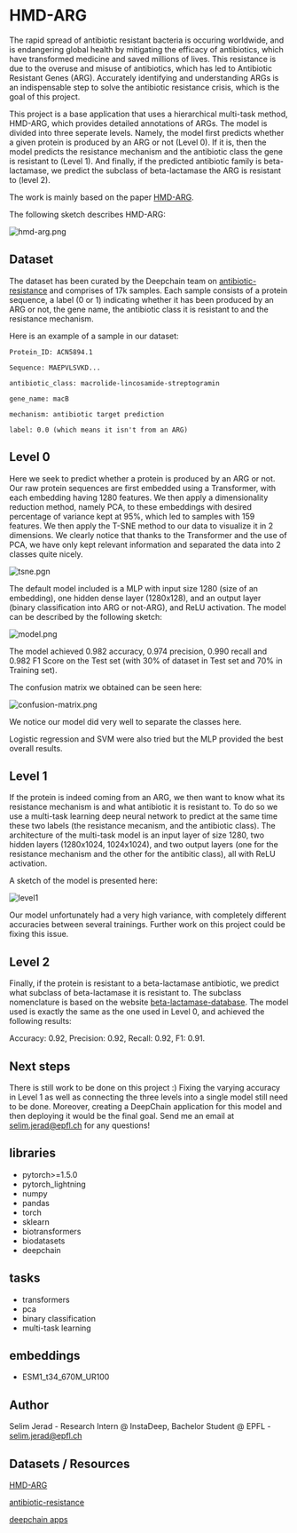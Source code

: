 # HMD-ARG

The rapid spread of antibiotic resistant bacteria is occuring worldwide, and is endangering global health by mitigating the efficacy of antibiotics, which have transformed medicine and saved millions of lives. This resistance is due to the overuse and misuse of antibiotics, which has led to Antibiotic Resistant Genes (ARG). Accurately identifying and understanding ARGs is an indispensable step to solve the antibiotic resistance crisis, which is the goal of this project. 

This project is a base application that uses a hierarchical multi-task method, HMD-ARG, which provides detailed annotations of ARGs. The model is divided into three seperate levels. Namely, the model first predicts whether a given protein
is produced by an ARG or not (Level 0). If it is, then the model predicts the resistance mechanism and the antibiotic class the gene is resistant to (Level 1). And finally, if the predicted antibiotic family is beta-lactamase, we predict the subclass of beta-lactamase the ARG is resistant to (level 2).

The work is mainly based on the paper [HMD-ARG](https://microbiomejournal.biomedcentral.com/articles/10.1186/s40168-021-01002-3). 

The following sketch describes HMD-ARG:

![hmd-arg.png](https://i.postimg.cc/MTy2J9TH/hmd-arg.png)

## Dataset

The dataset has been curated by the Deepchain team on [antibiotic-resistance](https://github.com/DeepChainBio/bio-datasets/blob/main/datasets/antibiotic-resistance/description.md) and comprises of 17k samples. Each sample consists of a protein sequence, a label (0 or 1) indicating whether it has been produced by an ARG or not, the gene name, the antibiotic class it is resistant to and the resistance mechanism. 

Here is an example of a sample in our dataset: 

    Protein_ID: ACN5894.1

    Sequence: MAEPVLSVKD...

    antibiotic_class: macrolide-lincosamide-streptogramin

    gene_name: macB

    mechanism: antibiotic target prediction

    label: 0.0 (which means it isn't from an ARG)

## Level 0

Here we seek to predict whether a protein is produced by an ARG or not. 
Our raw protein sequences are first embedded using a Transformer, with each embedding having 1280 features.
We then apply a dimensionality reduction method, namely PCA, to these embeddings with desired percentage of variance kept at 95%, which led to 
samples with 159 features. We then apply the T-SNE method to our data to visualize it in 2 dimensions. We clearly notice that thanks to the Transformer and the use of PCA, we have only kept relevant information and separated the data into 2 classes quite nicely.

![tsne.pgn](https://i.postimg.cc/SN7tY8sK/tsne.png)

The default model included is a MLP with input size 1280 (size of an embedding), one hidden dense layer (1280x128), and an output layer (binary classification into ARG or not-ARG), and ReLU activation. The model can be described by the following sketch:

![model.png](https://i.postimg.cc/tC0ZWYTZ/Screenshot-from-2022-07-20-13-29-22.png)

The model achieved 0.982 accuracy, 0.974 precision, 0.990 recall and 0.982 F1 Score on the Test set (with 30% of dataset in Test set and 70% in Training set).

The confusion matrix we obtained can be seen here:

![confusion-matrix.png](https://i.postimg.cc/85rWcpkz/confusion-matrix.png)

We notice our model did very well to separate the classes here. 

Logistic regression and SVM were also tried but the MLP provided the best overall results. 

## Level 1

If the protein is indeed coming from an ARG, we then want to know what its resistance mechanism is and what antibiotic it is resistant to. To do so we use a multi-task learning deep neural network to predict at the same time
these two labels (the resistance mecanism, and the antibiotic class). The architecture of the multi-task model is an input layer of size 1280, two hidden layers (1280x1024, 1024x1024), and two output layers (one for the resistance mechanism and the other
for the antibitic class), all with ReLU activation.

A sketch of the model is presented here:

![level1](https://i.postimg.cc/VvcG91zL/level1.png)

Our model unfortunately had a very high variance, with completely different accuracies between several trainings. Further work on this project could be fixing this issue.

## Level 2

Finally, if the protein is resistant to a beta-lactamase antibiotic, we predict what subclass of beta-lactamase it is resistant to. The subclass nomenclature is based on the website [beta-lactamase-database](https://ifr48.timone.univ-mrs.fr/beta-lactamase/public/). The model used is exactly the same as the one used in Level 0, and achieved the following results:

Accuracy: 0.92, Precision: 0.92, Recall: 0.92, F1: 0.91.

## Next steps

There is still work to be done on this project :) Fixing the varying accuracy in Level 1 as well as connecting the three levels into a single model still need to be done.
Moreover, creating a DeepChain application for this model and then deploying it would be the final goal. Send me an email at selim.jerad@epfl.ch for any questions!

## libraries
- pytorch>=1.5.0   
- pytorch_lightning
- numpy
- pandas
- torch
- sklearn
- biotransformers
- biodatasets
- deepchain

## tasks
- transformers
- pca
- binary classification
- multi-task learning

## embeddings
- ESM1_t34_670M_UR100

## Author

Selim Jerad - Research Intern @ InstaDeep, Bachelor Student @ EPFL - selim.jerad@epfl.ch

## Datasets / Resources

[HMD-ARG](https://microbiomejournal.biomedcentral.com/articles/10.1186/s40168-021-01002-3)  

[antibiotic-resistance](https://github.com/DeepChainBio/bio-datasets/blob/main/datasets/antibiotic-resistance/description.md)

[deepchain apps](https://github.com/DeepChainBio/deepchain-apps)

